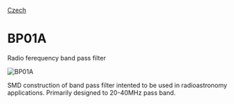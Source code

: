 
[Czech](./README.cs.md)
<!--- module --->
# BP01A
<!--- Emodule --->

<!--- subtitle --->Radio ferequency band pass filter<!--- Esubtitle --->

![BP01A](/data/Modules/RF/BP01A/doc/img/BP01A_top_big.jpg)

<!--- description --->SMD construction of band pass filter intented to be used in radioastronomy applications. Primarily designed to 20-40MHz pass band.<!--- Edescription --->
            
